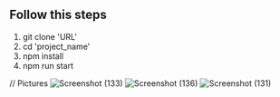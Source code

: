 ## Follow this steps ##
1) git clone 'URL'
2) cd 'project_name'
3) npm install
4) npm run start

// Pictures
![Screenshot (133)](https://github.com/AshishViradiya153/DashBoard/assets/116018976/ee7c3cdc-0170-4bed-8f09-33ed619fc3c4)
![Screenshot (136)](https://github.com/AshishViradiya153/DashBoard/assets/116018976/c55bc704-edea-4844-97b4-e687c86d036d)
![Screenshot (131)](https://github.com/AshishViradiya153/DashBoard/assets/116018976/de919127-bde9-41f8-8c45-d22e78a3aa10)

